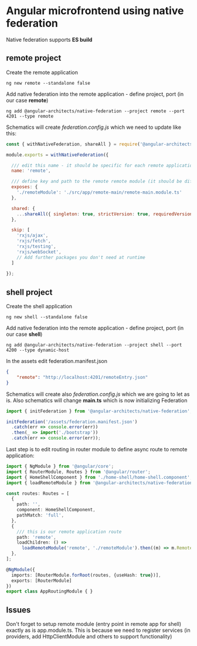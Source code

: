 # Angular microfrontend using native federation
Native federation supports **ES build**

## remote project

Create the remote application
```
ng new remote --standalone false
```

Add native federation into the remote application - define project, port (in our case **remote**)
```
ng add @angular-architects/native-federation --project remote --port 4201 --type remote
```
Schematics will create *federation.config.js* which we need to update like this:

```javascript
const { withNativeFederation, shareAll } = require('@angular-architects/native-federation/config');

module.exports = withNativeFederation({

  /// edit this name - it should be specific for each remote application
  name: 'remote',

  /// define key and path to the remote remote module (it should be different of app.module.ts)
  exposes: {
    './remoteModule': './src/app/remote-main/remote-main.module.ts'
  },

  shared: {
    ...shareAll({ singleton: true, strictVersion: true, requiredVersion: 'auto' }),
  },

  skip: [
    'rxjs/ajax',
    'rxjs/fetch',
    'rxjs/testing',
    'rxjs/webSocket',
    // Add further packages you don't need at runtime
  ]
  
});
```


## shell project
Create the shell application
```
ng new shell --standalone false
```

Add native federation into the remote application - define project, port (in our case **shell**)
```
ng add @angular-architects/native-federation --project shell --port 4200 --type dynamic-host
```

In the assets edit federation.manifest.json
```json
{
	"remote": "http://localhost:4201/remoteEntry.json"
}
```

Schematics will create also *federation.config.js* which we are going to let as is.
Also schematics will change **main.ts** which is now initializing Federation 

```typescript
import { initFederation } from '@angular-architects/native-federation';

initFederation('/assets/federation.manifest.json')
  .catch(err => console.error(err))
  .then(_ => import('./bootstrap'))
  .catch(err => console.error(err));
```

Last step is to edit routing in router module to define async route to remote application:

```typescript
import { NgModule } from '@angular/core';
import { RouterModule, Routes } from '@angular/router';
import { HomeShellComponent } from './home-shell/home-shell.component';
import { loadRemoteModule } from '@angular-architects/native-federation';

const routes: Routes = [
  {
    path: '',
    component: HomeShellComponent,
    pathMatch: 'full',
  },
  {
    /// this is our remote application route
    path: 'remote',
    loadChildren: () =>
      loadRemoteModule('remote', './remoteModule').then((m) => m.RemoteMainModule)
  },
];

@NgModule({
  imports: [RouterModule.forRoot(routes, {useHash: true})],
  exports: [RouterModule]
})
export class AppRoutingModule { }
```

## Issues
Don't forget to setup remote module (entry point in remote app for shell) exactly as is app.module.ts.
This is because we need to register services (in providers, add HttpClientModule and others to support functionality)